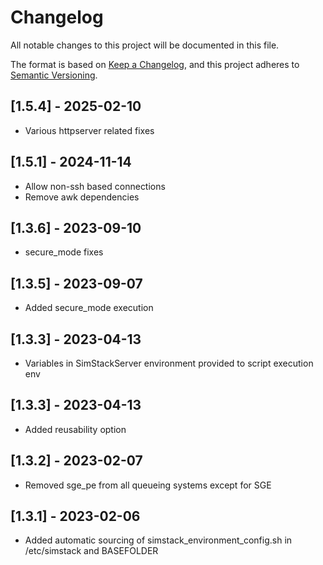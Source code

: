 # Changelog

All notable changes to this project will be documented in this file.

The format is based on [Keep a Changelog](https://keepachangelog.com/en/1.0.0/),
and this project adheres to [Semantic Versioning](https://semver.org/spec/v2.0.0.html).

## [1.5.4] - 2025-02-10

- Various httpserver related fixes

## [1.5.1] - 2024-11-14

- Allow non-ssh based connections
- Remove awk dependencies

## [1.3.6] - 2023-09-10

- secure\_mode fixes

## [1.3.5] - 2023-09-07

- Added secure\_mode execution

## [1.3.3] - 2023-04-13

- Variables in SimStackServer environment provided to script execution env

## [1.3.3] - 2023-04-13

- Added reusability option

## [1.3.2] - 2023-02-07

- Removed sge\_pe from all queueing systems except for SGE

## [1.3.1] - 2023-02-06

- Added automatic sourcing of simstack\_environment\_config.sh in /etc/simstack and BASEFOLDER
